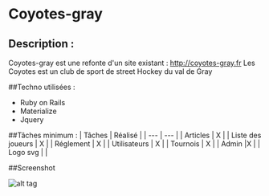 # Coyotes-gray

## Description :

Coyotes-gray est une refonte d'un site existant : http://coyotes-gray.fr
Les Coyotes est un club de sport de street Hockey du val de Gray

##Techno utilisées :
* Ruby on Rails
* Materialize
* Jquery


##Tâches minimum :
| Tâches | Réalisé |
| --- | --- |
| Articles | X  |
| Liste des joueurs | X  |
| Réglement | X  |
| Utilisateurs | X  |
| Tournois | X  |
| Admin |X  |
| Logo svg |  |


##Screenshot

![alt tag](http://quentinboussard.fr/img/folio/full/obv/coyotes.jpg)
